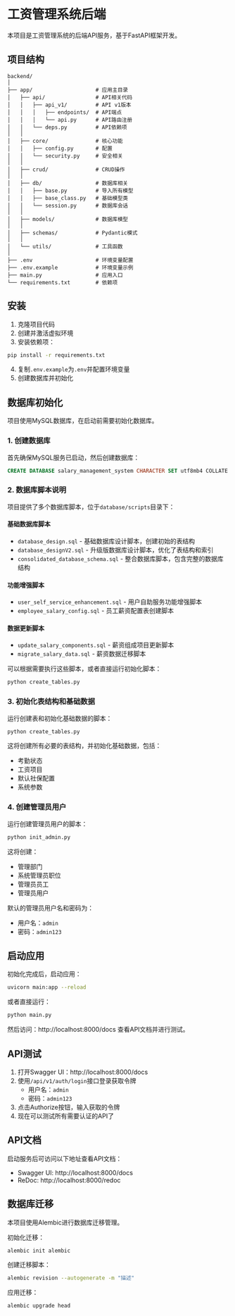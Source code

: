 # 工资管理系统后端

本项目是工资管理系统的后端API服务，基于FastAPI框架开发。

## 项目结构

```
backend/
│
├── app/                    # 应用主目录
│   ├── api/                # API相关代码
│   │   ├── api_v1/         # API v1版本
│   │   │   ├── endpoints/  # API端点
│   │   │   └── api.py      # API路由注册
│   │   └── deps.py         # API依赖项
│   │
│   ├── core/               # 核心功能
│   │   ├── config.py       # 配置
│   │   └── security.py     # 安全相关
│   │
│   ├── crud/               # CRUD操作
│   │
│   ├── db/                 # 数据库相关
│   │   ├── base.py         # 导入所有模型
│   │   ├── base_class.py   # 基础模型类
│   │   └── session.py      # 数据库会话
│   │
│   ├── models/             # 数据库模型
│   │
│   ├── schemas/            # Pydantic模式
│   │
│   └── utils/              # 工具函数
│
├── .env                    # 环境变量配置
├── .env.example            # 环境变量示例
├── main.py                 # 应用入口
└── requirements.txt        # 依赖项
```

## 安装

1. 克隆项目代码
2. 创建并激活虚拟环境
3. 安装依赖项：

```bash
pip install -r requirements.txt
```

4. 复制`.env.example`为`.env`并配置环境变量
5. 创建数据库并初始化

## 数据库初始化

项目使用MySQL数据库，在启动前需要初始化数据库。

### 1. 创建数据库

首先确保MySQL服务已启动，然后创建数据库：

```sql
CREATE DATABASE salary_management_system CHARACTER SET utf8mb4 COLLATE utf8mb4_unicode_ci;
```

### 2. 数据库脚本说明

项目提供了多个数据库脚本，位于`database/scripts`目录下：

#### 基础数据库脚本
- `database_design.sql` - 基础数据库设计脚本，创建初始的表结构
- `database_designV2.sql` - 升级版数据库设计脚本，优化了表结构和索引
- `consolidated_database_schema.sql` - 整合数据库脚本，包含完整的数据库结构

#### 功能增强脚本
- `user_self_service_enhancement.sql` - 用户自助服务功能增强脚本
- `employee_salary_config.sql` - 员工薪资配置表创建脚本

#### 数据更新脚本
- `update_salary_components.sql` - 薪资组成项目更新脚本
- `migrate_salary_data.sql` - 薪资数据迁移脚本

可以根据需要执行这些脚本，或者直接运行初始化脚本：

```bash
python create_tables.py
```

### 3. 初始化表结构和基础数据

运行创建表和初始化基础数据的脚本：

```bash
python create_tables.py
```

这将创建所有必要的表结构，并初始化基础数据，包括：
- 考勤状态
- 工资项目
- 默认社保配置
- 系统参数

### 4. 创建管理员用户

运行创建管理员用户的脚本：

```bash
python init_admin.py
```

这将创建：
- 管理部门
- 系统管理员职位
- 管理员员工
- 管理员用户

默认的管理员用户名和密码为：
- 用户名：`admin`
- 密码：`admin123`

## 启动应用

初始化完成后，启动应用：

```bash
uvicorn main:app --reload
```

或者直接运行：

```bash
python main.py
```

然后访问：http://localhost:8000/docs 查看API文档并进行测试。

## API测试

1. 打开Swagger UI：http://localhost:8000/docs
2. 使用`/api/v1/auth/login`接口登录获取令牌
   - 用户名：`admin`
   - 密码：`admin123`
3. 点击Authorize按钮，输入获取的令牌
4. 现在可以测试所有需要认证的API了

## API文档

启动服务后可访问以下地址查看API文档：

- Swagger UI: http://localhost:8000/docs
- ReDoc: http://localhost:8000/redoc

## 数据库迁移

本项目使用Alembic进行数据库迁移管理。

初始化迁移：

```bash
alembic init alembic
```

创建迁移脚本：

```bash
alembic revision --autogenerate -m "描述"
```

应用迁移：

```bash
alembic upgrade head
``` 